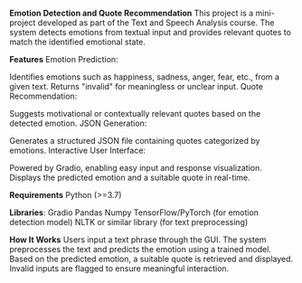**Emotion Detection and Quote Recommendation**
This project is a mini-project developed as part of the Text and Speech Analysis course. The system detects emotions from textual input and provides relevant quotes to match the identified emotional state.

**Features**
Emotion Prediction:

Identifies emotions such as happiness, sadness, anger, fear, etc., from a given text.
Returns "invalid" for meaningless or unclear input.
Quote Recommendation:

Suggests motivational or contextually relevant quotes based on the detected emotion.
JSON Generation:

Generates a structured JSON file containing quotes categorized by emotions.
Interactive User Interface:

Powered by Gradio, enabling easy input and response visualization.
Displays the predicted emotion and a suitable quote in real-time.

**Requirements**
Python (>=3.7)

**Libraries**:
Gradio
Pandas
Numpy
TensorFlow/PyTorch (for emotion detection model)
NLTK or similar library (for text preprocessing)

**How It Works**
Users input a text phrase through the GUI.
The system preprocesses the text and predicts the emotion using a trained model.
Based on the predicted emotion, a suitable quote is retrieved and displayed.
Invalid inputs are flagged to ensure meaningful interaction.
